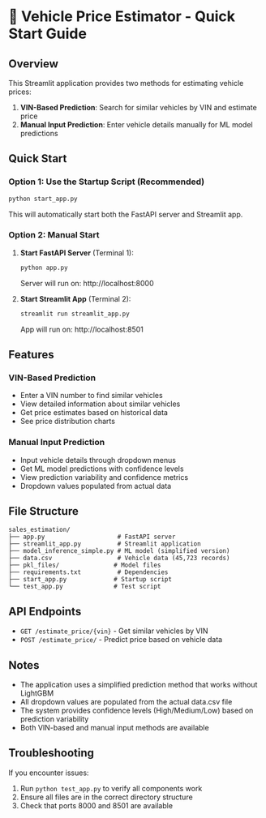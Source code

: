 # 🚗 Vehicle Price Estimator - Quick Start Guide

## Overview
This Streamlit application provides two methods for estimating vehicle prices:
1. **VIN-Based Prediction**: Search for similar vehicles by VIN and estimate price
2. **Manual Input Prediction**: Enter vehicle details manually for ML model predictions

## Quick Start

### Option 1: Use the Startup Script (Recommended)
```bash
python start_app.py
```
This will automatically start both the FastAPI server and Streamlit app.

### Option 2: Manual Start
1. **Start FastAPI Server** (Terminal 1):
   ```bash
   python app.py
   ```
   Server will run on: http://localhost:8000

2. **Start Streamlit App** (Terminal 2):
   ```bash
   streamlit run streamlit_app.py
   ```
   App will run on: http://localhost:8501

## Features

### VIN-Based Prediction
- Enter a VIN number to find similar vehicles
- View detailed information about similar vehicles
- Get price estimates based on historical data
- See price distribution charts

### Manual Input Prediction
- Input vehicle details through dropdown menus
- Get ML model predictions with confidence levels
- View prediction variability and confidence metrics
- Dropdown values populated from actual data

## File Structure
```
sales_estimation/
├── app.py                    # FastAPI server
├── streamlit_app.py          # Streamlit application
├── model_inference_simple.py # ML model (simplified version)
├── data.csv                  # Vehicle data (45,723 records)
├── pkl_files/               # Model files
├── requirements.txt          # Dependencies
├── start_app.py             # Startup script
└── test_app.py              # Test script
```

## API Endpoints
- `GET /estimate_price/{vin}` - Get similar vehicles by VIN
- `POST /estimate_price/` - Predict price based on vehicle data

## Notes
- The application uses a simplified prediction method that works without LightGBM
- All dropdown values are populated from the actual data.csv file
- The system provides confidence levels (High/Medium/Low) based on prediction variability
- Both VIN-based and manual input methods are available

## Troubleshooting
If you encounter issues:
1. Run `python test_app.py` to verify all components work
2. Ensure all files are in the correct directory structure
3. Check that ports 8000 and 8501 are available 